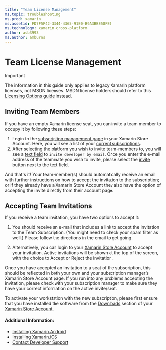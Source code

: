 ```yaml
---
title: "Team License Management"
ms.topic: troubleshooting
ms.prod: xamarin
ms.assetid: FD7F5F42-3844-4365-91E0-B9A3BBE58FE0
ms.technology: xamarin-cross-platform
author: asb3993
ms.author: amburns
---
```


# Team License Management

> [!IMPORTANT]
> The information in this guide only applies to legacy Xamarin platform licenses, not MSDN licenses. MSDN license holders should refer to this [Licensing Options guide](~/cross-platform/get-started/requirements.md) instead.


## Inviting Team Members
If you have an empty Xamarin license seat, you can invite a team member to occupy it by following these steps:

1.  Login to the [subscription management page](https://store.xamarin.com/account/my/subscription) in your Xamarin Store Account. Here, you will see a list of your [current subscriptions](http://screencast.com/t/BdOamw5Z).
2.  After selecting the platform you wish to invite team-members to, you will see a [text field](http://screencast.com/t/APdCrwaN) to `invite developer by email`. Once you enter the e-mail address of the teammate you wish to invite, please select the [invite](http://screencast.com/t/vjQAIBpT) button next to the text field.

And that's it! Your team-member(s) should automatically receive an email with further instructions on how to accept the invitation to the subscription; or if they already have a Xamarin Store Account they also have the option of accepting the invite directly from their account page.

## Accepting Team Invitations
If you receive a team invitation, you have two options to accept it:

1.  You should receive an e-mail that includes a link to accept the invitation to the Team Subscription. (You might need to check your spam filter as well.) Please follow the directions in the email to get going. 

2.  Alternatively, you can login to your [Xamarin Store Account](http://store.xamarin.com/account/my/subscription) to accept your invitation. Active invitations will be shown at the top of the screen, with the choice to Accept or Reject the invitation.

Once you have accepted an invitation to a seat of the subscription, this should be reflected in both your own and your subscription manager’s Xamarin Store Account page. If you run into any problems accepting the invitation, please check with your subscription manager to make sure they have your correct information on the active invite/seat.

To activate your workstation with the new subscription, please first ensure that you have installed the software from the [Downloads](https://store.xamarin.com/account/my/subscription/downloads) section of your [Xamarin Store Account](http://store.xamarin.com/account/my/subscription).

#### Additional Information:

-   [Installing Xamarin.Android](~/android/get-started/installation/index.md)
-   [Installing Xamarin.iOS](~/ios/get-started/installation/index.md)
-   [Contact Developer Support](http://xamarin.com/support)
